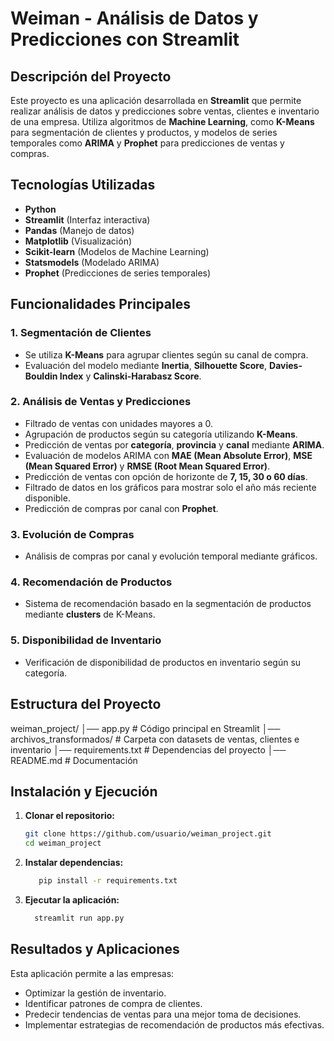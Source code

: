 # Weiman - Análisis de Datos y Predicciones con Streamlit

## Descripción del Proyecto
Este proyecto es una aplicación desarrollada en **Streamlit** que permite realizar análisis de datos y predicciones sobre ventas, clientes e inventario de una empresa. Utiliza algoritmos de **Machine Learning**, como **K-Means** para segmentación de clientes y productos, y modelos de series temporales como **ARIMA** y **Prophet** para predicciones de ventas y compras.

## Tecnologías Utilizadas
- **Python**
- **Streamlit** (Interfaz interactiva)
- **Pandas** (Manejo de datos)
- **Matplotlib** (Visualización)
- **Scikit-learn** (Modelos de Machine Learning)
- **Statsmodels** (Modelado ARIMA)
- **Prophet** (Predicciones de series temporales)

## Funcionalidades Principales
### 1. **Segmentación de Clientes**

- Se utiliza **K-Means** para agrupar clientes según su canal de compra.
- Evaluación del modelo mediante **Inertia**, **Silhouette Score**, **Davies-Bouldin Index** y **Calinski-Harabasz Score**.

### 2. **Análisis de Ventas y Predicciones**

- Filtrado de ventas con unidades mayores a 0.
- Agrupación de productos según su categoría utilizando **K-Means**.
- Predicción de ventas por **categoría**, **provincia** y **canal** mediante **ARIMA**.
- Evaluación de modelos ARIMA con **MAE (Mean Absolute Error)**, **MSE (Mean Squared Error)** y **RMSE (Root Mean Squared Error)**.
- Predicción de ventas con opción de horizonte de **7, 15, 30 o 60 días**.
- Filtrado de datos en los gráficos para mostrar solo el año más reciente disponible.
- Predicción de compras por canal con **Prophet**.

### 3. **Evolución de Compras**
- Análisis de compras por canal y evolución temporal mediante gráficos.

### 4. **Recomendación de Productos**
- Sistema de recomendación basado en la segmentación de productos mediante **clusters** de K-Means.

### 5. **Disponibilidad de Inventario**
- Verificación de disponibilidad de productos en inventario según su categoría.

## Estructura del Proyecto

weiman_project/ │── app.py # Código principal en Streamlit │── archivos_transformados/ # Carpeta con datasets de ventas, clientes e inventario │── requirements.txt # Dependencias del proyecto │── README.md # Documentación


## Instalación y Ejecución
1. **Clonar el repositorio:**
   ```sh
   git clone https://github.com/usuario/weiman_project.git
   cd weiman_project
2. **Instalar dependencias:**
   ```sh
      pip install -r requirements.txt
3. **Ejecutar la aplicación:**
   ```sh
     streamlit run app.py

## Resultados y Aplicaciones

Esta aplicación permite a las empresas:

- Optimizar la gestión de inventario.
- Identificar patrones de compra de clientes.
- Predecir tendencias de ventas para una mejor toma de decisiones.
- Implementar estrategias de recomendación de productos más efectivas.
